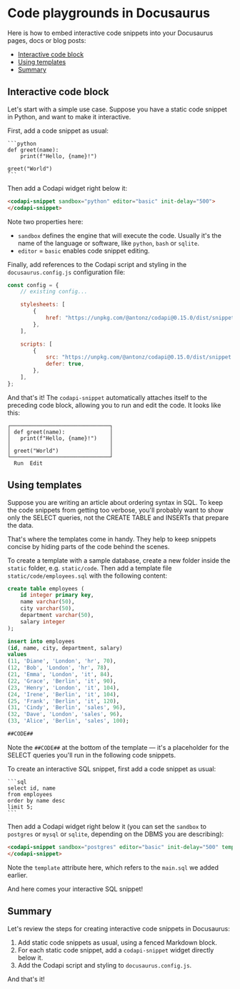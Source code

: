 # Code playgrounds in Docusaurus

Here is how to embed interactive code snippets into your Docusaurus pages, docs or blog posts:

-   [Interactive code block](#interactive-code-block)
-   [Using templates](#using-templates)
-   [Summary](#summary)

## Interactive code block

Let's start with a simple use case. Suppose you have a static code snippet in Python, and want to make it interactive.

First, add a code snippet as usual:

    ```python
    def greet(name):
        print(f"Hello, {name}!")

    greet("World")
    ```

Then add a Codapi widget right below it:

```html
<codapi-snippet sandbox="python" editor="basic" init-delay="500">
</codapi-snippet>
```

Note two properties here:

-   `sandbox` defines the engine that will execute the code. Usually it's the name of the language or software, like `python`, `bash` or `sqlite`.
-   `editor` = `basic` enables code snippet editing.

Finally, add references to the Codapi script and styling in the `docusaurus.config.js` configuration file:

```js
const config = {
    // existing config...

    stylesheets: [
        {
            href: "https://unpkg.com/@antonz/codapi@0.15.0/dist/snippet.css",
        },
    ],

    scripts: [
        {
            src: "https://unpkg.com/@antonz/codapi@0.15.0/dist/snippet.js",
            defer: true,
        },
    ],
};
```

And that's it! The `codapi-snippet` automatically attaches itself to the preceding code block, allowing you to run and edit the code. It looks like this:

```
┌───────────────────────────────┐
│ def greet(name):              │
│   print(f"Hello, {name}!")    │
│                               │
│ greet("World")                │
└───────────────────────────────┘
  Run  Edit
```

## Using templates

Suppose you are writing an article about ordering syntax in SQL. To keep the code snippets from getting too verbose, you'll probably want to show only the SELECT queries, not the CREATE TABLE and INSERTs that prepare the data.

That's where the templates come in handy. They help to keep snippets concise by hiding parts of the code behind the scenes.

To create a template with a sample database, create a new folder inside the `static` folder, e.g. `static/code`. Then add a template file `static/code/employees.sql` with the following content:

```sql
create table employees (
    id integer primary key,
    name varchar(50),
    city varchar(50),
    department varchar(50),
    salary integer
);

insert into employees
(id, name, city, department, salary)
values
(11, 'Diane', 'London', 'hr', 70),
(12, 'Bob', 'London', 'hr', 78),
(21, 'Emma', 'London', 'it', 84),
(22, 'Grace', 'Berlin', 'it', 90),
(23, 'Henry', 'London', 'it', 104),
(24, 'Irene', 'Berlin', 'it', 104),
(25, 'Frank', 'Berlin', 'it', 120),
(31, 'Cindy', 'Berlin', 'sales', 96),
(32, 'Dave', 'London', 'sales', 96),
(33, 'Alice', 'Berlin', 'sales', 100);

##CODE##
```

Note the `##CODE##` at the bottom of the template — it's a placeholder for the SELECT queries you'll run in the following code snippets.

To create an interactive SQL snippet, first add a code snippet as usual:

    ```sql
    select id, name
    from employees
    order by name desc
    limit 5;
    ```

Then add a Codapi widget right below it (you can set the `sandbox` to `postgres` or `mysql` or `sqlite`, depending on the DBMS you are describing):

```html
<codapi-snippet sandbox="postgres" editor="basic" init-delay="500" template="/code/employees.sql">
</codapi-snippet>
```

Note the `template` attribute here, which refers to the `main.sql` we added earlier.

And here comes your interactive SQL snippet!

## Summary

Let's review the steps for creating interactive code snippets in Docusaurus:

1. Add static code snippets as usual, using a fenced Markdown block.
2. For each static code snippet, add a `codapi-snippet` widget directly below it.
3. Add the Codapi script and styling to `docusaurus.config.js`.

And that's it!
